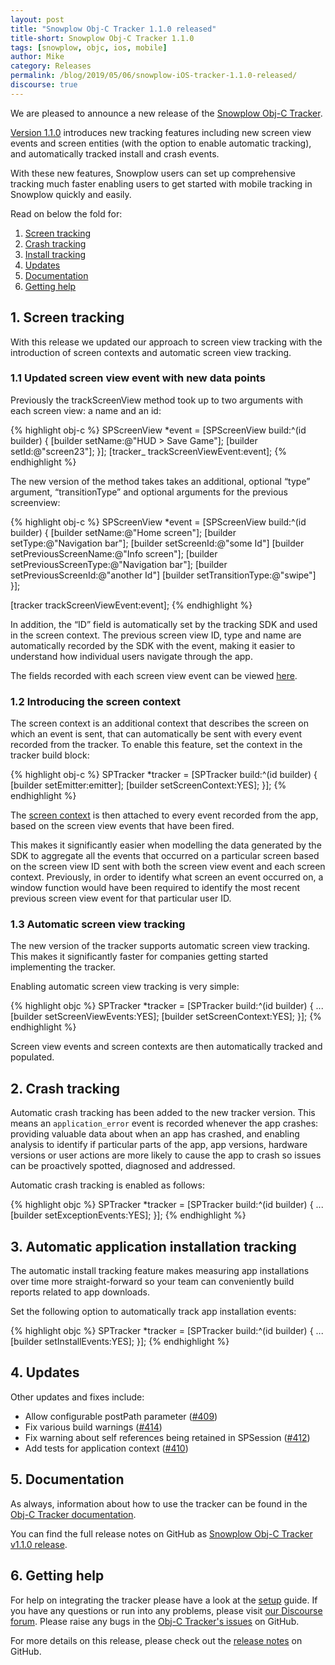 ```yaml
---
layout: post
title: "Snowplow Obj-C Tracker 1.1.0 released"
title-short: Snowplow Obj-C Tracker 1.1.0
tags: [snowplow, objc, ios, mobile]
author: Mike
category: Releases
permalink: /blog/2019/05/06/snowplow-iOS-tracker-1.1.0-released/
discourse: true
---
```


We are pleased to announce a new release of the [Snowplow Obj-C Tracker][repo].

[Version 1.1.0][release-notes] introduces new tracking features including new screen view events and screen entities (with the option to enable automatic tracking), and automatically tracked install and crash events.

With these new features, Snowplow users can set up comprehensive tracking much faster enabling users to get started with mobile tracking in Snowplow quickly and easily.

Read on below the fold for:

1. [Screen tracking](#screens)
2. [Crash tracking](#exceptions)
3. [Install tracking](#installs)
4. [Updates](#updates)
5. [Documentation](#docs)
6. [Getting help](#help)

<!--more-->

<h2 id="screens">1. Screen tracking</h2>

With this release we updated our approach to screen view tracking with the introduction of screen contexts and automatic screen view tracking.

### 1.1 Updated screen view event with new data points

Previously the trackScreenView method took up to two arguments with each screen view: a name and an id:

{% highlight obj-c %}
SPScreenView *event = [SPScreenView build:^(id<SPScreenViewBuilder> builder) {
  [builder setName:@"HUD > Save Game"];
  [builder setId:@"screen23"];
}];
[tracker_ trackScreenViewEvent:event];
{% endhighlight %}

The new version of the method takes takes an additional, optional “type” argument, “transitionType” and optional arguments for the previous screenview:

{% highlight obj-c %}
SPScreenView *event = [SPScreenView build:^(id<SPScreenViewBuilder> builder) {
  [builder setName:@"Home screen"];
  [builder setType:@"Navigation bar"];
  [builder setScreenId:@"some Id"]
  [builder setPreviousScreenName:@"Info screen"];
  [builder setPreviousScreenType:@"Navigation bar"];
  [builder setPreviousScreenId:@"another Id"]
  [builder setTransitionType:@"swipe"]
}];

[tracker trackScreenViewEvent:event];
{% endhighlight %}

In addition, the “ID” field is automatically set by the tracking SDK and used in the screen context. The previous screen view ID, type and name are automatically recorded by the SDK with the event, making it easier to understand how individual users navigate through the app.

The fields recorded with each screen view event can be viewed [here](https://github.com/snowplow/iglu-central/schemas/com.snowplowanalytics.mobile/screen_view/jsonschema/1-0-0).

### 1.2 Introducing the screen context

The screen context is an additional context that describes the screen on which an event is sent, that can automatically be sent with every event recorded from the tracker. To enable this feature, set the context in the tracker build block:

{% highlight obj-c %}
SPTracker *tracker = [SPTracker build:^(id<SPTrackerBuilder> builder) {
    [builder setEmitter:emitter];
    [builder setScreenContext:YES];
}];
{% endhighlight %}

The [screen context](https://github.com/snowplow/iglu-central/blob/b3d1083c60c45416b7713237a43cc628704606dd/schemas/com.snowplowanalytics.mobile/screen/jsonschema/1-0-0) is then attached to every event recorded from the app, based on the screen view events that have been fired.

This makes it significantly easier when modelling the data generated by the SDK to aggregate all the events that occurred on a particular screen based on the screen view ID sent with both the screen view event and each screen context. Previously, in order to identify what screen an event occurred on, a window function would have been required to identify the most recent previous screen view event for that particular user ID.

### 1.3 Automatic screen view tracking

The new version of the tracker supports automatic screen view tracking. This makes it significantly faster for companies getting started implementing the tracker.

Enabling automatic screen view tracking is very simple:

{% highlight objc %}
SPTracker *tracker = [SPTracker build:^(id<SPTrackerBuilder> builder) {
    ...
    [builder setScreenViewEvents:YES];
    [builder setScreenContext:YES];
}];
{% endhighlight %}

Screen view events and screen contexts are then automatically tracked and populated.

<h2 id="exceptions">2. Crash tracking</h2>

Automatic crash tracking has been added to the new tracker version. This means an `application_error` event is recorded whenever the app crashes: providing valuable data about when an app has crashed, and enabling analysis to identify if particular parts of the app, app versions, hardware versions or user actions are more likely to cause the app to crash so issues can be proactively spotted, diagnosed and addressed.

Automatic crash tracking is enabled as follows:

{% highlight objc %}
SPTracker *tracker = [SPTracker build:^(id<SPTrackerBuilder> builder) {
    ...
    [builder setExceptionEvents:YES];
}];
{% endhighlight %}

<h2 id="installs">3. Automatic application installation tracking</h2>

The automatic install tracking feature makes measuring app installations over time more straight-forward so your team can conveniently build reports related to app downloads.

Set the following option to automatically track app installation events:

{% highlight objc %}
SPTracker *tracker = [SPTracker build:^(id<SPTrackerBuilder> builder) {
    ...
    [builder setInstallEvents:YES];
}];
{% endhighlight %}

<h2 id="updates">4. Updates</h2>

Other updates and fixes include:

* Allow configurable postPath parameter ([#409][409])
* Fix various build warnings ([#414][414])
* Fix warning about self references being retained in SPSession ([#412][412])
* Add tests for application context ([#410][410])

<h2 id="docs">5. Documentation</h2>

As always, information about how to use the tracker can be found in the [Obj-C Tracker documentation][docs].

You can find the full release notes on GitHub as [Snowplow Obj-C Tracker v1.1.0 release][release-notes].

<h2 id="help">6. Getting help</h2>

For help on integrating the tracker please have a look at the [setup][ios-setup] guide.
If you have any questions or run into any problems, please visit [our Discourse forum][discourse]. Please raise any bugs in the [Obj-C Tracker's issues][ios-issues] on GitHub.

For more details on this release, please check out the [release notes][release-notes] on GitHub.

[repo]: https://github.com/snowplow/snowplow-android-tracker
[docs]: https://docs.snowplowanalytics.com/open-source/snowplow/trackers/objective-c-tracker/1.1.0/
[release-notes]: https://github.com/snowplow/snowplow-objc-tracker/releases/tag/1.1.0
[ios-setup]: http://docs.snowplowanalytics.com/open-source/snowplow/trackers/objective-c-tracker/1.1.0/objective-c-tracker/#installation
[ios-issues]: https://github.com/snowplow/snowplow-objc-tracker/issues
[409]: https://github.com/snowplow/snowplow-objc-tracker/issues/409
[414]: https://github.com/snowplow/snowplow-objc-tracker/issues/414
[412]: https://github.com/snowplow/snowplow-objc-tracker/issues/412
[410]: https://github.com/snowplow/snowplow-objc-tracker/issues/410
[discourse]: http://discourse.snowplowanalytics.com/

